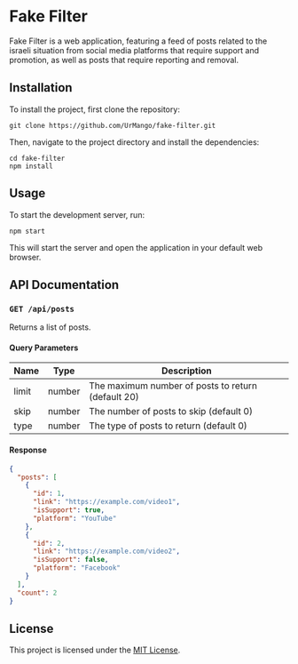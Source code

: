 # Fake Filter

Fake Filter is a web application, featuring a feed of posts related to the israeli situation from social media platforms that require support and promotion, as well as posts that require reporting and removal.

## Installation

To install the project, first clone the repository:

```
git clone https://github.com/UrMango/fake-filter.git
```

Then, navigate to the project directory and install the dependencies:

```
cd fake-filter
npm install
```

## Usage

To start the development server, run:

```
npm start
```

This will start the server and open the application in your default web browser.

## API Documentation

### `GET /api/posts`

Returns a list of posts.

#### Query Parameters

| Name  | Type   | Description                                     |
| ----- | ------ | ----------------------------------------------- |
| limit | number | The maximum number of posts to return (default 20) |
| skip  | number | The number of posts to skip (default 0)           |
| type  | number | The type of posts to return (default 0)           |

#### Response

```json
{
  "posts": [
    {
      "id": 1,
      "link": "https://example.com/video1",
      "isSupport": true,
      "platform": "YouTube"
    },
    {
      "id": 2,
      "link": "https://example.com/video2",
      "isSupport": false,
      "platform": "Facebook"
    }
  ],
  "count": 2
}
```

## License

This project is licensed under the [MIT License](LICENSE).